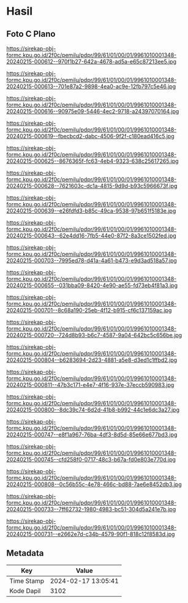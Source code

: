 # Hasil

## Foto C Plano

https://sirekap-obj-formc.kpu.go.id/2f0c/pemilu/pdpr/99/61/01/00/01/9961010001348-20240215-000612--970f1b27-642a-4678-ad5a-e65c87213ee5.jpg

https://sirekap-obj-formc.kpu.go.id/2f0c/pemilu/pdpr/99/61/01/00/01/9961010001348-20240215-000613--701e87a2-9898-4ea0-ac9e-12fb797c5e46.jpg

https://sirekap-obj-formc.kpu.go.id/2f0c/pemilu/pdpr/99/61/01/00/01/9961010001348-20240215-000616--90975e09-5446-4ec2-9718-a24397070164.jpg

https://sirekap-obj-formc.kpu.go.id/2f0c/pemilu/pdpr/99/61/01/00/01/9961010001348-20240215-000619--fbecbcd2-dabc-4506-9f2f-c180ead416c5.jpg

https://sirekap-obj-formc.kpu.go.id/2f0c/pemilu/pdpr/99/61/01/00/01/9961010001348-20240215-000625--8676365f-fc63-4eb4-9323-638c25617265.jpg

https://sirekap-obj-formc.kpu.go.id/2f0c/pemilu/pdpr/99/61/01/00/01/9961010001348-20240215-000628--7621603c-dc1a-4815-9d9d-b93c5966673f.jpg

https://sirekap-obj-formc.kpu.go.id/2f0c/pemilu/pdpr/99/61/01/00/01/9961010001348-20240215-000639--e26fdfd3-b85c-49ca-9538-97b651f5183e.jpg

https://sirekap-obj-formc.kpu.go.id/2f0c/pemilu/pdpr/99/61/01/00/01/9961010001348-20240215-000643--62e4dd16-7fb5-44e0-87f2-8a3ce1502fed.jpg

https://sirekap-obj-formc.kpu.go.id/2f0c/pemilu/pdpr/99/61/01/00/01/9961010001348-20240215-000703--7995ed78-d41a-4a61-b473-e9d3ad518a57.jpg

https://sirekap-obj-formc.kpu.go.id/2f0c/pemilu/pdpr/99/61/01/00/01/9961010001348-20240215-000655--031bba09-8420-4e90-ae55-fd73eb4f81a3.jpg

https://sirekap-obj-formc.kpu.go.id/2f0c/pemilu/pdpr/99/61/01/00/01/9961010001348-20240215-000701--8c68a190-25eb-4f12-b915-cf6c137159ac.jpg

https://sirekap-obj-formc.kpu.go.id/2f0c/pemilu/pdpr/99/61/01/00/01/9961010001348-20240215-000720--724d8b93-b6c7-4587-9a04-642bc5c656be.jpg

https://sirekap-obj-formc.kpu.go.id/2f0c/pemilu/pdpr/99/61/01/00/01/9961010001348-20240215-000804--b6283694-2d23-4881-a5e8-d3ed1c1ffbd2.jpg

https://sirekap-obj-formc.kpu.go.id/2f0c/pemilu/pdpr/99/61/01/00/01/9961010001348-20240215-000811--47b3c171-e4e7-4f16-937e-37eccb590983.jpg

https://sirekap-obj-formc.kpu.go.id/2f0c/pemilu/pdpr/99/61/01/00/01/9961010001348-20240215-000800--8dc39c74-6d2d-41b8-b992-44c1e6dc3a27.jpg

https://sirekap-obj-formc.kpu.go.id/2f0c/pemilu/pdpr/99/61/01/00/01/9961010001348-20240215-000747--e8f1a967-76ba-4df3-8d5d-85e66e677bd3.jpg

https://sirekap-obj-formc.kpu.go.id/2f0c/pemilu/pdpr/99/61/01/00/01/9961010001348-20240215-000745--cfd258f0-0717-48c3-b67a-fd0e803e770d.jpg

https://sirekap-obj-formc.kpu.go.id/2f0c/pemilu/pdpr/99/61/01/00/01/9961010001348-20240215-000808--0c56b55c-4e78-466c-bd88-7ae6e8452db3.jpg

https://sirekap-obj-formc.kpu.go.id/2f0c/pemilu/pdpr/99/61/01/00/01/9961010001348-20240215-000733--7ff62732-1980-4983-bc51-304d5a241e7b.jpg

https://sirekap-obj-formc.kpu.go.id/2f0c/pemilu/pdpr/99/61/01/00/01/9961010001348-20240215-000731--e2662e7d-c34b-4579-90f1-818c12f8583d.jpg


## Metadata

| Key        | Value               |
| ---------- | ------------------- |
| Time Stamp | 2024-02-17 13:05:41 |
| Kode Dapil | 3102                |




